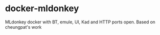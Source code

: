 # docker-mldonkey
MLdonkey docker with BT, emule, UI, Kad and HTTP ports open. Based on cheungpat's work
